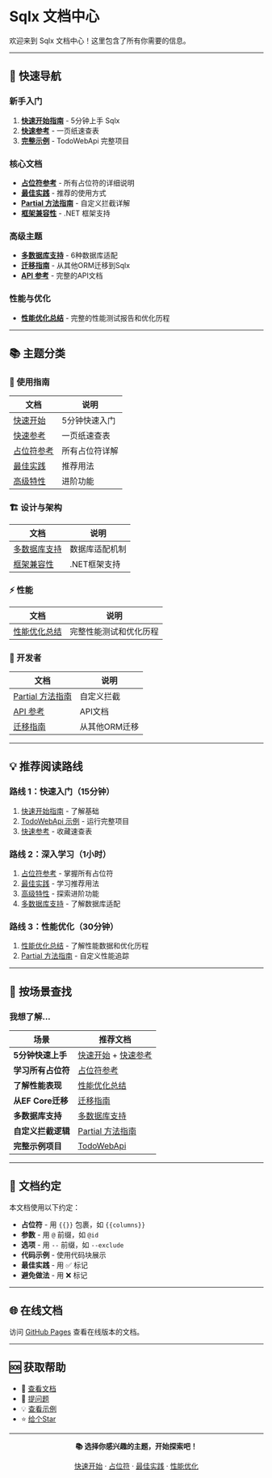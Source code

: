 # Sqlx 文档中心

欢迎来到 Sqlx 文档中心！这里包含了所有你需要的信息。

---

## 🚀 快速导航

### 新手入门
1. **[快速开始指南](QUICK_START_GUIDE.md)** - 5分钟上手 Sqlx
2. **[快速参考](QUICK_REFERENCE.md)** - 一页纸速查表
3. **[完整示例](../samples/TodoWebApi/)** - TodoWebApi 完整项目

### 核心文档
- **[占位符参考](PLACEHOLDERS.md)** - 所有占位符的详细说明
- **[最佳实践](BEST_PRACTICES.md)** - 推荐的使用方式
- **[Partial 方法指南](PARTIAL_METHODS_GUIDE.md)** - 自定义拦截详解
- **[框架兼容性](FRAMEWORK_COMPATIBILITY.md)** - .NET 框架支持

### 高级主题
- **[多数据库支持](MULTI_DATABASE_TEMPLATE_ENGINE.md)** - 6种数据库适配
- **[迁移指南](MIGRATION_GUIDE.md)** - 从其他ORM迁移到Sqlx
- **[API 参考](API_REFERENCE.md)** - 完整的API文档

### 性能与优化
- **[性能优化总结](../FORCED_TRACING_SUMMARY.md)** - 完整的性能测试报告和优化历程

---

## 📚 主题分类

### 🎯 使用指南

| 文档 | 说明 |
|------|------|
| [快速开始](QUICK_START_GUIDE.md) | 5分钟快速入门 |
| [快速参考](QUICK_REFERENCE.md) | 一页纸速查表 |
| [占位符参考](PLACEHOLDERS.md) | 所有占位符详解 |
| [最佳实践](BEST_PRACTICES.md) | 推荐用法 |
| [高级特性](ADVANCED_FEATURES.md) | 进阶功能 |

### 🏗️ 设计与架构

| 文档 | 说明 |
|------|------|
| [多数据库支持](MULTI_DATABASE_TEMPLATE_ENGINE.md) | 数据库适配机制 |
| [框架兼容性](FRAMEWORK_COMPATIBILITY.md) | .NET框架支持 |

### ⚡ 性能

| 文档 | 说明 |
|------|------|
| [性能优化总结](../FORCED_TRACING_SUMMARY.md) | 完整性能测试和优化历程 |

### 🔧 开发者

| 文档 | 说明 |
|------|------|
| [Partial 方法指南](PARTIAL_METHODS_GUIDE.md) | 自定义拦截 |
| [API 参考](API_REFERENCE.md) | API文档 |
| [迁移指南](MIGRATION_GUIDE.md) | 从其他ORM迁移 |

---

## 💡 推荐阅读路线

### 路线 1：快速入门（15分钟）
1. [快速开始指南](QUICK_START_GUIDE.md) - 了解基础
2. [TodoWebApi 示例](../samples/TodoWebApi/) - 运行完整项目
3. [快速参考](QUICK_REFERENCE.md) - 收藏速查表

### 路线 2：深入学习（1小时）
1. [占位符参考](PLACEHOLDERS.md) - 掌握所有占位符
2. [最佳实践](BEST_PRACTICES.md) - 学习推荐用法
3. [高级特性](ADVANCED_FEATURES.md) - 探索进阶功能
4. [多数据库支持](MULTI_DATABASE_TEMPLATE_ENGINE.md) - 了解数据库适配

### 路线 3：性能优化（30分钟）
1. [性能优化总结](../FORCED_TRACING_SUMMARY.md) - 了解性能数据和优化历程
2. [Partial 方法指南](PARTIAL_METHODS_GUIDE.md) - 自定义性能追踪

---

## 🎯 按场景查找

### 我想了解...

| 场景 | 推荐文档 |
|------|----------|
| **5分钟快速上手** | [快速开始](QUICK_START_GUIDE.md) + [快速参考](QUICK_REFERENCE.md) |
| **学习所有占位符** | [占位符参考](PLACEHOLDERS.md) |
| **了解性能表现** | [性能优化总结](../FORCED_TRACING_SUMMARY.md) |
| **从EF Core迁移** | [迁移指南](MIGRATION_GUIDE.md) |
| **多数据库支持** | [多数据库支持](MULTI_DATABASE_TEMPLATE_ENGINE.md) |
| **自定义拦截逻辑** | [Partial 方法指南](PARTIAL_METHODS_GUIDE.md) |
| **完整示例项目** | [TodoWebApi](../samples/TodoWebApi/) |

---

## 📝 文档约定

本文档使用以下约定：

- **占位符** - 用 `{{}}` 包裹，如 `{{columns}}`
- **参数** - 用 `@` 前缀，如 `@id`
- **选项** - 用 `--` 前缀，如 `--exclude`
- **代码示例** - 使用代码块展示
- **最佳实践** - 用 ✅ 标记
- **避免做法** - 用 ❌ 标记

---

## 🌐 在线文档

访问 [GitHub Pages](web/index.html) 查看在线版本的文档。

---

## 🆘 获取帮助

- 📖 [查看文档](README.md)
- 💬 [提问题](https://github.com/Cricle/Sqlx/issues)
- 💡 [查看示例](../samples/TodoWebApi/)
- ⭐ [给个Star](https://github.com/Cricle/Sqlx)

---

<div align="center">

**📚 选择你感兴趣的主题，开始探索吧！**

[快速开始](QUICK_START_GUIDE.md) · [占位符](PLACEHOLDERS.md) · [最佳实践](BEST_PRACTICES.md) · [性能优化](../FORCED_TRACING_SUMMARY.md)

</div>
